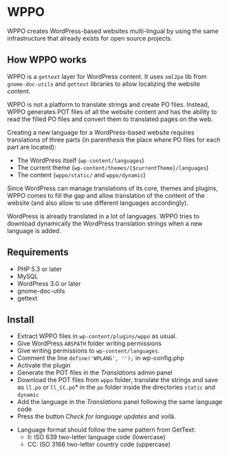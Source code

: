 WPPO
====

WPPO creates WordPress-based websites multi-lingual by using the same infrastructure that already exists for open source projects.

How WPPO works
--------------

WPPO is a `gettext` layer for WordPress content. It uses `xml2po` lib from `gnome-doc-utils` and `gettext` libraries to allow localizing the website content.

WPPO is not a platform to translate strings and create PO files. Instead, WPPO generates POT files of all the website content and has the ability to read the filled PO files and convert them to translated pages on the web.

Creating a new language for a WordPress-based website requires translations of three parts (in parenthesis the place where PO files for each part are located):

- The WordPress itself (`wp-content/languages`)
- The current theme (`wp-content/themes/{$currentTheme}/languages`)
- The content (`wppo/static/` and `wppo/dynamic`)

Since WordPress can manage translations of its core, themes and plugins, WPPO comes to fill the gap and allow translation of the content of the website (and also allow to use different languages accordingly).

WordPress is already translated in a lot of languages. WPPO tries to download dynamically the WordPress translation strings when a new language is added.


Requirements
------------

- PHP 5.3 or later
- MySQL
- WordPress 3.0 or later
- gnome-doc-utils
- gettext

Install
-------

- Extract WPPO files in `wp-content/plugins/wppo` as usual.
- Give WordPress `ABSPATH` folder writing permissions
- Give writing permissions to `wp-content/languages`.
- Comment the line `define('WPLANG', '');` in wp-config.php
- Activate the plugin
- Generate the POT files in the _Translations_ admin panel
- Download the POT files from `wppo` folder, translate the strings and save as `ll.po` or `ll_CC.po`* in the `po` folder inside the directories `static` and `dynamic`
- Add the language in the _Translations_ panel following the same language code
- Press the button _Check for language updates_ and voilà.

* Language format should follow the same pattern from GetText:
   - ll: ISO 639 two-letter language code (lowercase)
   - CC: ISO 3166 two-letter country code (uppercase)
